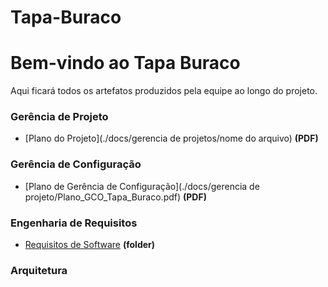 # Tapa-Buraco
# Bem-vindo ao Tapa Buraco

Aqui ficará todos os artefatos produzidos pela equipe ao longo do projeto.

### Gerência de Projeto

* [Plano do Projeto](./docs/gerencia de projetos/nome do arquivo) **(PDF)**

### Gerência de Configuração

* [Plano de Gerência de Configuração](./docs/gerencia de projeto/Plano_GCO_Tapa_Buraco.pdf) **(PDF)**

### Engenharia de Requisitos

* [Requisitos de Software](./docs/requisitos) **(folder)**

### Arquitetura
